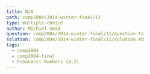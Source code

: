 ```yaml
---
title: N/A
path: comp2804/2014-winter-final/11
type: multiple-choice
author: Michiel Smid
question: comp2804/2014-winter-final/11/question.ts
solution: comp2804/2014-winter-final/11/solution.md
tags:
  - comp2804
  - comp2804-final
  - Fibonacci Numbers (4.2)
---
```

